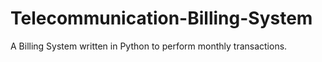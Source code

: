 # Telecommunication-Billing-System
A Billing System written in Python to perform monthly transactions.
